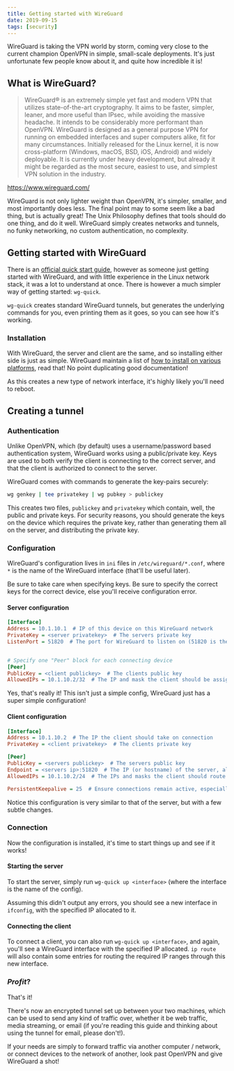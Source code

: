 ```yaml
---
title: Getting started with WireGuard
date: 2019-09-15
tags: [security]
---
```


WireGuard is taking the VPN world by storm, coming very close to the current champion OpenVPN in simple, small-scale deployments. It's just unfortunate few people know about it, and quite how incredible it is!

## What is WireGuard?

> WireGuard® is an extremely simple yet fast and modern VPN that utilizes state-of-the-art cryptography. It aims to be faster, simpler, leaner, and more useful than IPsec, while avoiding the massive headache. It intends to be considerably more performant than OpenVPN. WireGuard is designed as a general purpose VPN for running on embedded interfaces and super computers alike, fit for many circumstances. Initially released for the Linux kernel, it is now cross-platform (Windows, macOS, BSD, iOS, Android) and widely deployable. It is currently under heavy development, but already it might be regarded as the most secure, easiest to use, and simplest VPN solution in the industry.

https://www.wireguard.com/

WireGuard is not only lighter weight than OpenVPN, it's simpler, smaller, and most importantly does less. The final point may to some seem like a bad thing, but is actually great! The Unix Philosophy defines that tools should do one thing, and do it well. WireGuard simply creates networks and tunnels, no funky networking, no custom authentication, no complexity.


## Getting started with WireGuard

There is an [official quick start guide](https://www.wireguard.com/quickstart/), however as someone just getting started with WireGuard, and with little experience in the Linux network stack, it was a lot to understand at once. There is however a much simpler way of getting started: `wg-quick`.

`wg-quick` creates standard WireGuard tunnels, but generates the underlying commands for you, even printing them as it goes, so you can see how it's working.

### Installation

With WireGuard, the server and client are the same, and so installing either side is just as simple. WireGuard maintain a list of [how to install on various platforms](https://www.wireguard.com/install/), read that! No point duplicating good documentation!

As this creates a new type of network interface, it's highly likely you'll need to reboot.

## Creating a tunnel

### Authentication

Unlike OpenVPN, which (by default) uses a username/password based authentication system, WireGuard works using a public/private key. Keys are used to both verify the client is connecting to the correct server, and that the client is authorized to connect to the server.

WireGuard comes with commands to generate the key-pairs securely:

```bash
wg genkey | tee privatekey | wg pubkey > publickey
```

This creates two files, `publickey` and `privatekey` which contain, well, the public and private keys. For security reasons, you should generate the keys on the device which requires the private key, rather than generating them all on the server, and distributing the private key.

### Configuration

WireGuard's configuration lives in `ini` files in `/etc/wireguard/*.conf`, where `*` is the name of the WireGuard interface (that'll be useful later).

Be sure to take care when specifying keys. Be sure to specify the correct keys for the correct device, else you'll receive configuration error.

#### Server configuration

```ini
[Interface]
Address = 10.1.10.1  # IP of this device on this WireGuard network
PrivateKey = <server privatekey>  # The servers private key
ListenPort = 51820  # The port for WireGuard to listen on (51820 is the standard)


# Specify one "Peer" block for each connecting device
[Peer]
PublicKey = <client publickey>  # The clients public key
AllowedIPs = 10.1.10.2/32  # The IP and mask the client should be assigned
```

Yes, that's really it! This isn't just a simple config, WireGuard just has a super simple configuration!

#### Client configuration

```ini
[Interface]
Address = 10.1.10.2  # The IP the client should take on connection
PrivateKey = <client privatekey>  # The clients private key

[Peer]
PublicKey = <servers publickey>  # The servers public key
Endpoint = <servers ip>:51820  # The IP (or hostname) of the server, along with the port WireGuard is listening on
AllowedIPs = 10.1.10.2/24  # The IPs and masks the client should route through the tunnel

PersistentKeepalive = 25  # Ensure connections remain active, especially useful over NAT
```

Notice this configuration is very similar to that of the server, but with a few subtle changes.

### Connection

Now the configuration is installed, it's time to start things up and see if it works!

#### Starting the server

To start the server, simply run `wg-quick up <interface>` (where the interface is the name of the config).

Assuming this didn't output any errors, you should see a new interface in `ifconfig`, with the specified IP allocated to it.


#### Connecting the client

To connect a client, you can also run `wg-quick up <interface>`, and again, you'll see a WireGuard interface with the specified IP allocated. `ip route` will also contain some entries for routing the required IP ranges through this new interface.

### _Profit_?

That's it!

There's now an encrypted tunnel set up between your two machines, which can be used to send any kind of traffic over, whether it be web traffic, media streaming, or email (if you're reading this guide and thinking about using the tunnel for email, please don't!).

If your needs are simply to forward traffic via another computer / network, or connect devices to the network of another, look past OpenVPN and give WireGuard a shot!
